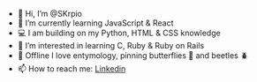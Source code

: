 - 👋 Hi, I’m @SKrpio
- 🌱 I’m currently learning JavaScript & React
- 💻 I am building on my Python, HTML & CSS knowledge
- 👀 I’m interested in learning C, Ruby & Ruby on Rails 
- 💞️ Offline I love entymology, pinning butterflies 🦋 and beetles 🪲
- 📫 How to reach me: [Linkedin](linkedin.com/in/sarah-kernahan-can/)

<!---
SKrpio/SKrpio is a ✨ special ✨ repository because its `README.md` (this file) appears on your GitHub profile.
You can click the Preview link to take a look at your changes.
--->
